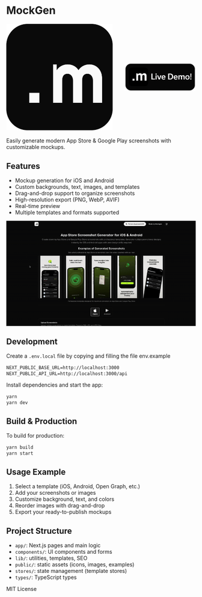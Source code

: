 # MockGen

<div style="display: flex; justify-content: center; align-items: center; gap: 32px; margin-bottom: 16px;">
  <a href="https://mockgen.click/" target="_blank">
    <img src="public/samples/logos/imgsrc.png" alt="MockGen Logo" width="300" />
  </a>
  <a href="https://mockgen.click/" target="_blank">
    <img src="public/samples/logos/demo-logo.png" alt="Demo MockGen" width="200" />
  </a>
</div>

Easily generate modern App Store & Google Play screenshots with customizable mockups.

## Features

- Mockup generation for iOS and Android
- Custom backgrounds, text, images, and templates
- Drag-and-drop support to organize screenshots
- High-resolution export (PNG, WebP, AVIF)
- Real-time preview
- Multiple templates and formats supported

<img src="public/samples/logos/preview.gif" alt="Preview of Mockgen" style="display: block; margin: 0 auto" />

## Development

Create a `.env.local` file by copying and filling the file env.example

```
NEXT_PUBLIC_BASE_URL=http://localhost:3000
NEXT_PUBLIC_API_URL=http://localhost:3000/api
```

Install dependencies and start the app:

```shell
yarn
yarn dev
```

## Build & Production

To build for production:

```shell
yarn build
yarn start
```

## Usage Example

1. Select a template (iOS, Android, Open Graph, etc.)
2. Add your screenshots or images
3. Customize background, text, and colors
4. Reorder images with drag-and-drop
5. Export your ready-to-publish mockups

## Project Structure

- `app/`: Next.js pages and main logic
- `components/`: UI components and forms
- `lib/`: utilities, templates, SEO
- `public/`: static assets (icons, images, examples)
- `stores/`: state management (template stores)
- `types/`: TypeScript types

MIT License
